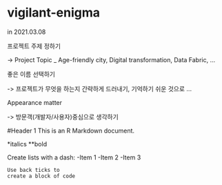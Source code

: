 # vigilant-enigma

in 2021.03.08 

프로젝트 주제 정하기

-> Project Topic _ Age-friendly city, Digital transformation, Data Fabric, ...

좋은 이름 선택하기

-> 프로젝트가 무엇을 하는지 간략하게 드러내기, 기억하기 쉬운 것으로 ...

Appearance matter 

-> 방문객(개발자/사용자)중심으로 생각하기




#Header 1
This is an R Markdown document.

*italics
**bold

Create lists with a dash:
-Item 1
-Item 2
-Item 3

```
Use back ticks to
create a block of code
```

